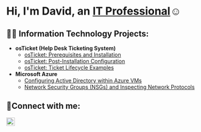 <h1>Hi, I'm David, an <a href="https://linkedin.com/in/david-jones-050a2321a">IT Professional</a>☺</h1>

<h2>👨‍💻 Information Technology Projects:</h2>

- <b>osTicket (Help Desk Ticketing System)</b>
  - [osTicket: Prerequisites and Installation](https://github.com/djones2135z/osticket-prereqs)
  - [osTicket: Post-Installation Configuration](https://github.com/djones2135z/post-install-config)
  - [osTicket: Ticket Lifecycle Examples](https://github.com/djones2135z/ticket-lifecycle)
- <b>Microsoft Azure</b>
  - [Configuring Active Directory within Azure VMs](https://github.com/djones2135z/configure-ad)
  - [Network Security Groups (NSGs) and Inspecting Network Protocols](https://github.com/djoens2135z/azure-network-protocols)

<h2>🤳Connect with me:</h2>

[<img align="left" alt="Josh | LinkedIn" width="22px" src="https://cdn.jsdelivr.net/npm/simple-icons@v3/icons/linkedin.svg" />][linkedin]


[linkedin]: https://linkedin.com/in/david-jones-050a2321a

<!---
djones2135z/djones2135z is a ✨ special ✨ repository because its `README.md` (this file) appears on your GitHub profile.
You can click the Preview link to take a look at your changes.
--->
